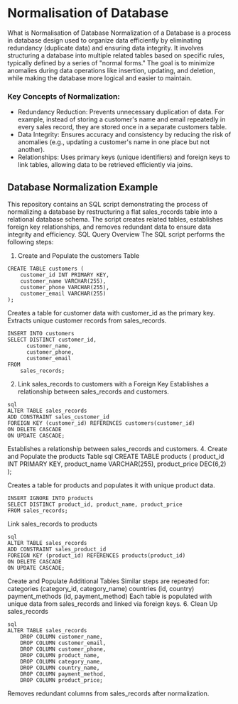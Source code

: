 # Normalisation of Database
What is Normalisation of Database
Normalization of a Database is a process in database design used to organize data efficiently by eliminating redundancy (duplicate data) and ensuring data integrity. It involves structuring a database into multiple related tables based on specific rules, typically defined by a series of "normal forms." The goal is to minimize anomalies during data operations like insertion, updating, and deletion, while making the database more logical and easier to maintain.
### Key Concepts of Normalization:
* Redundancy Reduction: Prevents unnecessary duplication of data. For example, instead of storing a customer's name and email repeatedly in every sales record, they are stored once in a separate customers table.
* Data Integrity: Ensures accuracy and consistency by reducing the risk of anomalies (e.g., updating a customer's name in one place but not another).
* Relationships: Uses primary keys (unique identifiers) and foreign keys to link tables, allowing data to be retrieved efficiently via joins.
## Database Normalization Example
This repository contains an SQL script demonstrating the process of normalizing a database by restructuring a flat sales_records table into a relational database schema. The script creates related tables, establishes foreign key relationships, and removes redundant data to ensure data integrity and efficiency.
SQL Query Overview
The SQL script performs the following steps:
1. Create and Populate the customers Table
```
CREATE TABLE customers (
    customer_id INT PRIMARY KEY,
    customer_name VARCHAR(255),
    customer_phone VARCHAR(255),
    customer_email VARCHAR(255)
);
```
Creates a table for customer data with customer_id as the primary key.
Extracts unique customer records from sales_records.
```
INSERT INTO customers
SELECT DISTINCT customer_id,
      customer_name,
      customer_phone,
      customer_email
FROM
    sales_records;
```

2. Link sales_records to customers with a Foreign Key
  Establishes a relationship between sales_records and customers.
```
sql
ALTER TABLE sales_records
ADD CONSTRAINT sales_customer_id
FOREIGN KEY (customer_id) REFERENCES customers(customer_id)
ON DELETE CASCADE
ON UPDATE CASCADE;
```
Establishes a relationship between sales_records and customers.
4. Create and Populate the products Table
sql
CREATE TABLE products (
    product_id INT PRIMARY KEY,
    product_name VARCHAR(255),
    product_price DEC(6,2)
);

Creates a table for products and populates it with unique product data.
```
INSERT IGNORE INTO products
SELECT DISTINCT product_id, product_name, product_price
FROM sales_records;
```
 Link sales_records to products
 ```
sql
ALTER TABLE sales_records
ADD CONSTRAINT sales_product_id
FOREIGN KEY (product_id) REFERENCES products(product_id)
ON DELETE CASCADE
ON UPDATE CASCADE;
```
 Create and Populate Additional Tables
Similar steps are repeated for:
categories (category_id, category_name)
countries (id, country)
payment_methods (id, payment_method)
Each table is populated with unique data from sales_records and linked via foreign keys.
6. Clean Up sales_records
```
sql
ALTER TABLE sales_records
    DROP COLUMN customer_name,
    DROP COLUMN customer_email,
    DROP COLUMN customer_phone,
    DROP COLUMN product_name,
    DROP COLUMN category_name,
    DROP COLUMN country_name,
    DROP COLUMN payment_method,
    DROP COLUMN product_price;
```
Removes redundant columns from sales_records after normalization.
